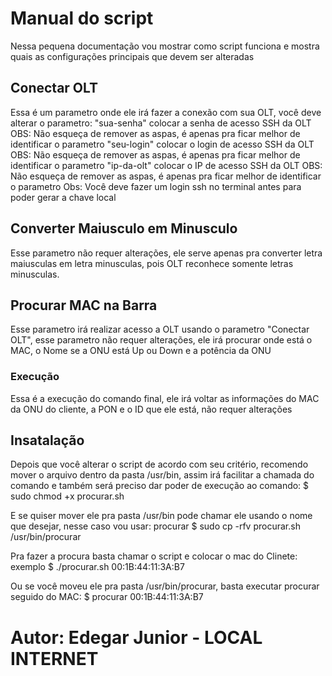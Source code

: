# Manual do script

Nessa pequena documentação vou mostrar como script funciona e mostra quais as configurações principais que devem ser alteradas

## Conectar OLT
Essa é um parametro onde ele irá fazer a conexão com sua OLT, você deve alterar o parametro: 
"sua-senha" colocar a senha de acesso SSH da OLT OBS: Não esqueça de remover as aspas, é apenas pra ficar melhor de identificar o parametro
"seu-login" colocar o login de acesso SSH da OLT OBS: Não esqueça de remover as aspas, é apenas pra ficar melhor de identificar o parametro
"ip-da-olt" colocar o IP de acesso SSH da OLT    OBS: Não esqueça de remover as aspas, é apenas pra ficar melhor de identificar o parametro
Obs: Você deve fazer um login ssh no terminal antes para poder gerar a chave local

## Converter Maiusculo em Minusculo
Esse parametro não requer alterações, ele serve apenas pra converter letra maiusculas em letra minusculas, pois OLT reconhece somente letras minusculas.

## Procurar MAC na Barra
Esse parametro irá realizar acesso a OLT usando o parametro "Conectar OLT", esse parametro não requer alterações, ele irá procurar onde está o MAC, o Nome
se a ONU está Up ou Down e a potência da ONU

### Execução
Essa é a execução do comando final, ele irá voltar as informações do MAC da ONU do cliente, a PON e o ID que ele está, não requer alterações

## Insatalação 
Depois que você alterar o script de acordo com seu critério, recomendo mover o arquivo dentro da pasta /usr/bin, assim irá facilitar a chamada do comando
e também será preciso dar poder de execução ao comando:
$ sudo chmod +x procurar.sh

E se quiser mover ele pra pasta /usr/bin pode chamar ele usando o nome que desejar, nesse caso vou usar: procurar
$ sudo cp -rfv procurar.sh /usr/bin/procurar

Pra fazer a procura basta chamar o script e colocar o mac do Clinete: exemplo
$ ./procurar.sh 00:1B:44:11:3A:B7

Ou se você moveu ele pra pasta /usr/bin/procurar, basta executar procurar seguido do MAC:
$ procurar 00:1B:44:11:3A:B7

# Autor: Edegar Junior - LOCAL INTERNET
